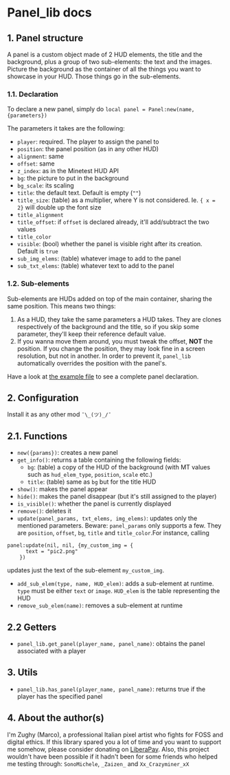 # Panel_lib docs

## 1. Panel structure

A panel is a custom object made of 2 HUD elements, the title and the background, plus a group of two sub-elements: the text and the images. Picture the background as the container of all the things you want to showcase in your HUD. Those things go in the sub-elements.

### 1.1. Declaration
To declare a new panel, simply do
`local panel = Panel:new(name, {parameters})`

The parameters it takes are the following:
* `player`: required. The player to assign the panel to
* `position`: the panel position (as in any other HUD)
* `alignment`: same
* `offset`: same
* `z_index`: as in the Minetest HUD API
* `bg`: the picture to put in the background
* `bg_scale`: its scaling
* `title`: the default text. Default is empty (`""`)
* `title_size`: (table) as a multiplier, where Y is not considered. Ie. `{ x = 2}` will double up the font size
* `title_alignment`
* `title_offset`: if `offset` is declared already, it'll add/subtract the two values
* `title_color`
* `visible`: (bool) whether the panel is visible right after its creation. Default is `true`
* `sub_img_elems`: (table) whatever image to add to the panel
* `sub_txt_elems`: (table) whatever text to add to the panel

### 1.2. Sub-elements
Sub-elements are HUDs added on top of the main container, sharing the same position. This means two things:
1. As a HUD, they take the same parameters a HUD takes. They are clones respectively of the background and the title, so if you skip some parameter, they'll keep their reference default value.
2. If you wanna move them around, you must tweak the offset, **NOT** the position. If you change the position, they may look fine in a screen resolution, but not in another. In order to prevent it, `panel_lib` automatically overrides the position with the panel's.

Have a look at [the example file](https://gitlab.com/zughy-friends-minetest/panel_lib/-/blob/master/panel.example) to see a complete panel declaration.

## 2. Configuration

Install it as any other mod `¯\_(ツ)_/¯`

## 2.1. Functions

* `new({params})`: creates a new panel
* `get_info()`: returns a table containing the following fields:
  * `bg`: (table) a copy of the HUD of the background (with MT values such as `hud_elem_type`, `position`, `scale` etc.)
  * `title`: (table) same as `bg` but for the title HUD
* `show()`: makes the panel appear
* `hide()`: makes the panel disappear (but it's still assigned to the player)
* `is_visible()`: whether the panel is currently displayed
* `remove()`: deletes it
* `update(panel_params, txt_elems, img_elems)`: updates only the mentioned parameters. Beware: `panel_params` only supports a few. They are `position`, `offset`, `bg`, `title` and `title_color`.For instance, calling

```
panel:update(nil, nil, {my_custom_img = {
      text = "pic2.png"
    })
```
updates just the text of the sub-element `my_custom_img`.

* `add_sub_elem(type, name, HUD_elem)`: adds a sub-element at runtime. `type` must be either `text` or `image`. `HUD_elem` is the table representing the HUD
* `remove_sub_elem(name)`: removes a sub-element at runtime

## 2.2 Getters
* `panel_lib.get_panel(player_name, panel_name)`: obtains the panel associated with a player

## 3. Utils
* `panel_lib.has_panel(player_name, panel_name)`: returns true if the player has the specified panel

## 4. About the author(s)
I'm Zughy (Marco), a professional Italian pixel artist who fights for FOSS and digital ethics. If this library spared you a lot of time and you want to support me somehow, please consider donating on [LiberaPay](https://liberapay.com/Zughy/). Also, this project wouldn't have been possible if it hadn't been for some friends who helped me testing through: `SonoMichele`, `_Zaizen_` and `Xx_Crazyminer_xX`
